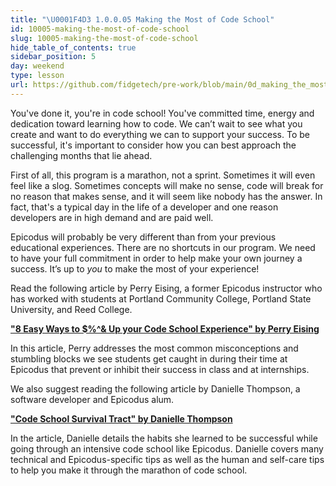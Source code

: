 ```yaml
---
title: "\U0001F4D3 1.0.0.05 Making the Most of Code School"
id: 10005-making-the-most-of-code-school
slug: 10005-making-the-most-of-code-school
hide_table_of_contents: true
sidebar_position: 5
day: weekend
type: lesson
url: https://github.com/fidgetech/pre-work/blob/main/0d_making_the_most_of_code_school.md
---
```


You've done it, you're in code school! You've committed time, energy and dedication toward learning how to code. We can’t wait to see what you create and want to do everything we can to support your success. To be successful, it's important to consider how you can best approach the challenging months that lie ahead.

First of all, this program is a marathon, not a sprint. Sometimes it will even feel like a slog. Sometimes concepts will make no sense, code will break for no reason that makes sense, and it will seem like nobody has the answer. In fact, that's a typical day in the life of a developer and one reason developers are in high demand and are paid well.

Epicodus will probably be very different than from your previous educational experiences. There are no shortcuts in our program. We need to have your full commitment in order to help make your own journey a success. It’s up to _you_ to make the most of your experience!

Read the following article by Perry Eising, a former Epicodus instructor who has worked with students at Portland Community College, Portland State University, and Reed College. 

**<span class="glyphicon glyphicon-link"></span> ["8 Easy Ways to $%^& Up your Code School Experience" by Perry Eising](https://www.linkedin.com/pulse/8-easy-ways-up-your-code-school-experience-perry-eising)**

In this article, Perry addresses the most common misconceptions and stumbling blocks we see students get caught in during their time at Epicodus that prevent or inhibit their success in class and at internships.

We also suggest reading the following article by Danielle Thompson, a software developer and Epicodus alum. 

**<span class="glyphicon glyphicon-link"></span> ["Code School Survival Tract" by Danielle Thompson](https://danitcodes.medium.com/code-school-survival-tract-9930cab2f9a8)**

In the article, Danielle details the habits she learned to be successful while going through an intensive code school like Epicodus. Danielle covers many technical and Epicodus-specific tips as well as the human and self-care tips to help you make it through the marathon of code school.
